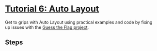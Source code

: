 # [Tutorial 6: Auto Layout](https://www.hackingwithswift.com/read/6/overview)

Get to grips with Auto Layout using practical examples and code by fixing up issues with the [Guess the Flag project](https://github.com/dlcmh/ios-playground/tree/hws-02-guess-the-flag).

## Steps
